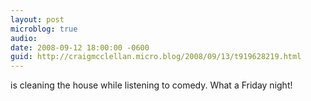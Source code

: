 ```yaml
---
layout: post
microblog: true
audio: 
date: 2008-09-12 18:00:00 -0600
guid: http://craigmcclellan.micro.blog/2008/09/13/t919628219.html
---
```

is cleaning the house while listening to comedy.  What a Friday night!
